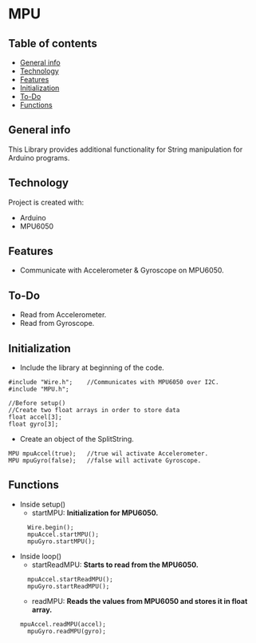 # MPU

## Table of contents
* [General info](#general-info)
* [Technology](#technology)
* [Features](#features)
* [Initialization](#initialization)
* [To-Do](#to-Do)
* [Functions](#functions)

## General info
This Library provides additional functionality for String manipulation for Arduino programs.

## Technology
Project is created with:
* Arduino
* MPU6050

## Features
* Communicate with Accelerometer & Gyroscope on MPU6050.

## To-Do
* Read from Accelerometer.
* Read from Gyroscope.

## Initialization
* Include the library at beginning of the code.
```
#include "Wire.h";    //Communicates with MPU6050 over I2C.
#include "MPU.h";
```
```
//Before setup()
//Create two float arrays in order to store data
float accel[3];
float gyro[3];
```
* Create an object of the SplitString.
```
MPU mpuAccel(true);   //true wil activate Accelerometer.
MPU mpuGyro(false);   //false will activate Gyroscope.
```

## Functions
  * Inside setup()
    * startMPU: <b>Initialization for MPU6050.</b>
    ```
      Wire.begin();
      mpuAccel.startMPU();
      mpuGyro.startMPU();  
    ```
  * Inside loop()  
    * startReadMPU: <b>Starts to read from the MPU6050.</b>
    ```
      mpuAccel.startReadMPU();
      mpuGyro.startReadMPU();
    ```
    * readMPU: <b>Reads the values from MPU6050 and stores it in float array.</b>
    ```
    mpuAccel.readMPU(accel);
      mpuGyro.readMPU(gyro);
    ```
